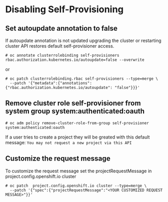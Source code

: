 # Disabling Self-Provisioning


## Set autoupdate annotation to false
If autoupdate annotation is not updated upgrading the cluster or restarting cluster API restores default self-provisioner access.
```
# oc annotate clusterrolebinding self-provisioners rbac.authorization.kubernetes.io/autoupdate=false --overwrite
```
or
```
# oc patch clusterrolebinding.rbac self-provisioners --type=merge \
  --patch '{"metadata":{"annotations":{"rbac.authorization.kubernetes.io/autoupdate": "false"}}}'
```

## Remove cluster role self-provisioner from system group system:authenticated:oauth
```
# oc adm policy remove-cluster-role-from-group self-provisioner system:authenticated:oauth
```
If a user tries to create a project they will be greated with this default message: `You may not request a new project via this API`

## Customize the request message
To customize the request message set the projectRequestMessage in project.config.openshift.io cluster
```
# oc patch  project.config.openshift.io cluster --type=merge \
  --patch '{"spec":{"projectRequestMessage":"<YOUR CUSTOMIZED REQUEST MESSAGE>"}}'
```
